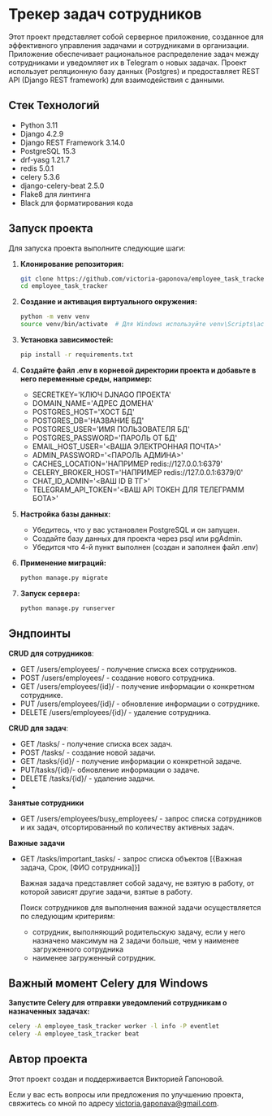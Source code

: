 # Трекер задач сотрудников

Этот проект представляет собой серверное приложение, созданное для эффективного управления задачами и сотрудниками в организации. 
Приложение обеспечивает рациональное распределение задач между сотрудниками и уведомляет их в Telegram о новых задачах.
Проект использует реляционную базу данных (Postgres) и предоставляет REST API (Django REST framework) для взаимодействия с данными.

## Стек Технологий

- Python 3.11
- Django 4.2.9
- Django REST Framework 3.14.0
- PostgreSQL 15.3
- drf-yasg 1.21.7
- redis 5.0.1
- celery 5.3.6
- django-celery-beat 2.5.0
- Flake8 для линтинга
- Black для форматирования кода

## Запуск проекта

Для запуска проекта выполните следующие шаги:

1. **Клонирование репозитория:**
   ```bash
   git clone https://github.com/victoria-gaponova/employee_task_tracker.git
   cd employee_task_tracker
2. **Создание и активация виртуального окружения:**
    ```bash
   python -m venv venv
   source venv/bin/activate  # Для Windows используйте venv\Scripts\activate
3. **Установка зависимостей:**
    ```bash
   pip install -r requirements.txt
4. **Создайте файл .env в корневой директории проекта и добавьте в него переменные среды, например:**
   * SECRETKEY='КЛЮЧ DJNAGO ПРОЕКТА'
   * DOMAIN_NAME='АДРЕС ДОМЕНА'
   * POSTGRES_HOST='ХОСТ БД'
   * POSTGRES_DB='НАЗВАНИЕ БД'
   * POSTGRES_USER='ИМЯ ПОЛЬЗОВАТЕЛЯ БД'
   * POSTGRES_PASSWORD='ПАРОЛЬ ОТ БД'
   * EMAIL_HOST_USER='<ВАША ЭЛЕКТРОННАЯ ПОЧТА>'
   * ADMIN_PASSWORD='<ПАРОЛЬ АДМИНА>'
   * CACHES_LOCATION='НАПРИМЕР redis://127.0.0.1:6379'
   * CELERY_BROKER_HOST='НАПРИМЕР redis://127.0.0.1:6379/0'
   * CHAT_ID_ADMIN='<ВАШ ID В ТГ>'
   * TELEGRAM_API_TOKEN='<ВАШ API ТОКЕН ДЛЯ ТЕЛЕГРАММ БОТА>'

5. **Настройка базы данных:**
   * Убедитесь, что у вас установлен PostgreSQL и он запущен.
   * Создайте базу данных для проекта через psql или pgAdmin.
   * Убедится что 4-й пункт выполнен (создан и заполнен файл .env)
6. **Применение миграций:**
   ```bash
   python manage.py migrate
7. **Запуск сервера:**
   ```bash
   python manage.py runserver
   
## Эндпоинты

**CRUD для сотрудников**:
- GET /users/employees/ - получение списка всех сотрудников.
- POST /users/employees/ - создание нового сотрудника.
- GET /users/employees/{id}/ - получение информации о конкретном сотруднике.
- PUT /users/employees/{id}/ - обновление информации о cотруднике.
- DELETE /users/employees/{id}/ - удаление сотрудника.

**CRUD для задач**:
- GET /tasks/ - получение списка всех задач.
- POST /tasks/ - создание новой задачи.
- GET /tasks/{id}/ - получение информации о конкретной задаче.
- PUT/tasks/{id}/- обновление информации о задаче.
- DELETE /tasks/{id}/ - удаление задачи.
- 
**Занятые сотрудники** 
- GET /users/employees/busy_employees/ - запрос списка сотрудников и их задач, отсортированный по количеству активных задач.

**Важные задачи**
- GET /tasks/important_tasks/ - запрос списка объектов [{Важная задача, Срок, [ФИО сотрудника]}]

   Важная задача представляет собой задачу, не взятую в работу, от которой зависят другие задачи, взятые в работу.

   Поиск сотрудников для выполнения важной задачи осуществляется по следующим критериям: 
  - сотрудник, выполняющий родительскую задачу, если у него назначено максимум на 2 задачи больше, чем у наименее загруженного сотрудника
  - наименее загруженный сотрудник.

##  Важный момент Celery для Windows

**Запустите Celery для отправки уведомлений сотрудникам о назначенных задачах:**
  
  ```bash
  celery -A employee_task_tracker worker -l info -P eventlet
  celery -A employee_task_tracker beat
  ```

## Автор проекта

Этот проект создан и поддерживается Викторией Гапоновой.

Если у вас есть вопросы или предложения по улучшению проекта, свяжитесь со мной по адресу victoria.gaponava@gmail.com.